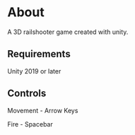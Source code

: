 # About
A 3D railshooter game created with unity.

## Requirements
Unity 2019 or later

## Controls
Movement - Arrow Keys

Fire - Spacebar
